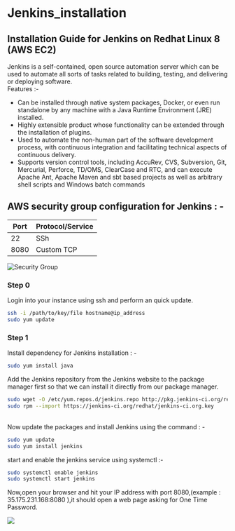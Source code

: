 # Jenkins_installation
## Installation  Guide for Jenkins on Redhat Linux 8 (AWS EC2)

<p> 
  Jenkins is a self-contained, open source automation server which can be used to automate all sorts of tasks related to building, testing, and delivering or deploying software.
<br>
 Features :- 
<ul>
  
<li> Can be installed through native system packages, Docker, or even run standalone by any machine with a Java Runtime Environment (JRE) installed.
 <li> Highly extensible product whose functionality can be extended through the installation of plugins.
 <li> Used to automate the non-human part of the software development process, with continuous integration and facilitating technical aspects of continuous delivery.
  <li> Supports version control tools, including AccuRev, CVS, Subversion, Git, Mercurial, Perforce, TD/OMS, ClearCase and RTC, and can execute Apache Ant, Apache Maven and sbt based projects as well as arbitrary shell scripts and Windows batch commands
 </ul>
</p>
 <h2>
  AWS security group configuration for Jenkins : - 
 </h2>
 
 
 |Port | Protocol/Service |
 |-----|------------------|
 |22   |             SSh  |
 |8080 |   Custom TCP     |
 
 
<img alt="Security Group" src="https://gitresource.s3.us-east-2.amazonaws.com/Jenkins_installation/Screenshot+from+2019-07-24+18-11-18.png">
 
### Step 0
<p>
  Login into your instance using ssh and perform an quick update.
  
  ```bash
  ssh -i /path/to/key/file hostname@ip_address
  sudo yum update 
  ```
</p>
  
  ### Step 1
<p> 
  Install dependency for Jenkins installation : -

  ```bash
 sudo yum install java
  ```
  </p>
  Add the Jenkins repository from the Jenkins website to the package manager first so that we can install it directly from our package manager.
  
  ```bash
sudo wget -O /etc/yum.repos.d/jenkins.repo http://pkg.jenkins-ci.org/redhat/jenkins.repo
sudo rpm --import https://jenkins-ci.org/redhat/jenkins-ci.org.key
```
  <br>
  Now update the packages and install Jenkins using the command : -
  
  ```bash
  sudo yum update
  sudo yum install jenkins
  ```
  <p>
  start and enable the jenkins service using systemctl :-
  
  ```bash
  sudo systemctl enable jenkins
  sudo systemctl start jenkins
  ```
  </p>
  
  Now,open your browser and hit your IP address with port 8080,(example : 35.175.231.168:8080 ),it should open a web page asking for One Time Password.
  
 <img src="https://gitresource.s3.us-east-2.amazonaws.com/Jenkins_installation/Screenshot+from+2019-07-24+18-22-45.png">
